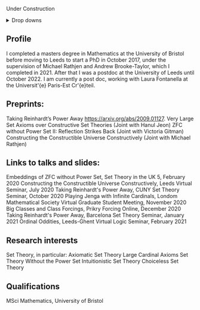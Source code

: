 Under Construction

<details>
<summary>Drop downs</summary>

| Number | Letter |
|-----:|-----------|
|     1| a         |
|     2| b         |
|     3| c         |

</details>


## Profile

I completed a masters degree in Mathematics at the University of Bristol before moving to Leeds to start a PhD in October 2017, under the supervision of Michael Rathjen and Andrew Brooke-Taylor, which I completed in 2021. After that I was a postdoc at the University of Leeds until October 2022. I am currently a post doc, working with Laura Fontanella at the Universit\'{e} Paris-Est Cr\'{e}teil.

## Preprints:

Taking Reinhardt’s Power Away https://arxiv.org/abs/2009.01127. 
Very Large Set Axioms over Constructive Set Theories (Joint with Hanul Jeon)
ZFC without Power Set II: Reflection Strikes Back (Joint with Victoria Gitman)
Constructing the Constructible Universe Constructively (Joint with Michael Rathjen)

## Links to talks and slides:
Embeddings of ZFC without Power Set, Set Theory in the UK 5, February 2020 
Constructing the Constructible Universe Constructively, Leeds Virtual Seminar, July 2020
Taking Reinhardt's Power Away, CUNY Set Theory Seminar, October 2020
Playing Jenga with Infinite Cardinals, Londom Mathematical Society Virtual Graduate Student Meeting, November 2020
Big Classes and Class Forcings, Prikry Forcing Online, December 2020
Taking Reinhardt's Power Away, Barcelona Set Theory Seminar, January 2021
Ordinal Oddities, Leeds-Ghent Virtual Logic Seminar, February 2021

## Research interests
Set Theory, in particular:
Axiomatic Set Theory
Large Cardinal Axioms
Set Theory Without the Power Set
Intuitionistic Set Theory
Choiceless Set Theory

## Qualifications
MSci Mathematics, University of Bristol
